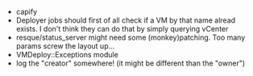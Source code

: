 - capify
- Deployer jobs should first of all check if a VM by that name alread exists.
  I don't think they can do that by simply querying vCenter
- resque/status_server might need some (monkey)patching. Too many params screw the layout up... 
- VMDeploy::Exceptions module
- log the "creator" somewhere! (it might be different than the "owner")
